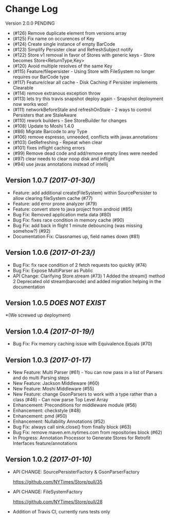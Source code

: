 Change Log
==========

Version 2.0.0 PENDING
* (#126) Remove duplicate element from versions array 
* (#125) Fix name on occurences of Key 
* (#124) Create single instance of empty BarCode
* (#123) Simplify Persister clear and RefreshSubject notify 
* (#122) Store v1 removal in favor of Stores with generic keys - Store<ReturnType> becomes Store<ReturnType,Key>
* (#120) Avoid multiple resolves of the same Key
* (#115) Feature/filepersister - Using Store with FileSystem no longer requires our BarCode type
* (#117) Feature/clear all cache - Disk Caching if Persister implements Clearable
* (#114) remove extranous exception throw 
* (#113) lets try this travis snapshot deploy again - Snapshot deployment now works woo!
* (#111) networkBeforeStale and refreshOnStale - 2 ways to control Persisters that are StaleAware
* (#110) rework builders - See StoreBuilder for changes
* (#108) Update to Moshi 1.4.0
* (#86)  Migrate Barcode to any Type
* (#106) remove espresso, unneeded, conflicts with javax.annotations
* (#103) GetRefreshing - Repeat when clear
* (#101) fixes inflight caching errors 
* (#99)  Remove dead code and add/remove empty lines were needed
* (#97)  clear needs to clear noop disk and inflight 
* (#94)  use javax annotations instead of intellij 

Version 1.0.7 *(2017-01-30/)*
----------------------------
* Feature: add additional create(FileSystem) within SourcePersister to allow clearing fileSystem cache (#77)
* Feature: add error prone analyzer (#79)
* Feature: convert store to java project from android (#85)
* Bug Fix: Removed application meta data (#80)
* Bug Fix: fixes race condition in memory cache (#90)
* Bug Fix: add back in flight 1 minute debouncing (was missing somehow?) (#92)
* Documentation Fix: Classnames up, field names down (#81)



Version 1.0.6 *(2017-01-23/)*
----------------------------
* Bug Fix: fix race condition of 2 fetch requests too quickly (#74)
* Bug Fix: Expose MultiParser as Public
* API Change: Clarifying Store.stream (#73)
    1 Added the stream() method
    2 Deprecated old stream(barcode) and added migration helping in the documentation


Version 1.0.5 *DOES NOT EXIST* 
----------------------------
*(We screwed up deployment)

Version 1.0.4 *(2017-01-19/)*
----------------------------
* Bug Fix: Fix memory caching issue with Equivalence.Equals (#70)

Version 1.0.3 *(2017-01-17)*
----------------------------
* New Feature: Multi Parser (#61)   - You can now pass in a list of Parsers and do multi Parsing steps
* New Feature: Jackson Middleware (#60)
* New Feature:  Moshi Middleware (#55)
* New Feature: change GsonParsers to work with a type rather than a class (#46)  - Can now parse Top Level Array
* Enhancement: Preconditions for middleware module (#56)
* Enhancement: checkstyle  (#48)
* Enhancement: pmd  (#50)
* Enhancement: Nullability Annotations (#52)
* Bug Fix: always call sink.close() from finally block (#63)
* Bug Fix: remove maven.em.nytimes.com from repositories block (#62)
* In Progress: Annotation Processor to Generate Stores for Retrofit Interfaces feature/annotations



Version 1.0.2 *(2017-01-10)*
----------------------------

* API CHANGE: SourcePersisterFactory & GsonParserFactory 

    https://github.com/NYTimes/Store/pull/35
* API CHANGE: FileSystemFactory 

    https://github.com/NYTimes/Store/pull/28
  
* Addition of Travis CI, currently runs tests only


